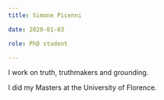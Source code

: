 ```yaml
---
title: Simone Picenni

date: 2020-01-03

role: PhD student

---
```


I work on truth, truthmakers and grounding.


I did my Masters at the University of Florence.
